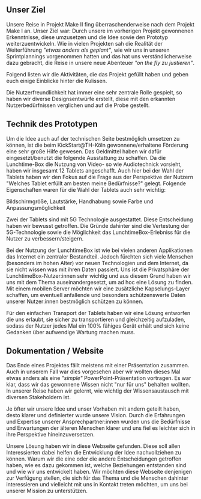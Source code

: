 ## Unser Ziel

Unsere Reise in Projekt Make II fing überraschenderweise nach dem Projekt Make I an. Unser Ziel war: Durch unsere im vorherigen Projekt gewonnenen Erkenntnisse, diese umzusetzen und die Idee sowie den Prototyp weiterzuentwickeln.
Wie in vielen Projekten sah die Realität der Weiterführung *"etwas anders* *als geplant"*, wie wir uns in unseren Sprintplannings vorgenommen hatten und das hat uns verständlicherweise dazu gebracht, die Reise in unsere neue Abenteuer *"on the fly zu justieren"*. 


Folgend listen wir die Aktivitäten, die das Projekt gefüllt haben und geben euch einige Einblicke hinter die Kulissen.

Die Nutzerfreundlichkeit hat immer eine sehr zentrale Rolle gespielt, so haben wir diverse Designsentwürfe erstellt, diese mit den erkannten Nutzerbedürfnissen verglichen und auf die Probe gestellt.

## Technik des Prototypen

Um die Idee auch auf der technischen Seite bestmöglich umsetzen zu können, ist die beim KickStart@TH-Köln gewonnene/erhaltene Förderung eine sehr große Hilfe gewesen. Das Geldmittel haben wir dafür eingesetzt/benutzt die folgende Ausstattung zu schaffen.
Da die Lunchtime-Box die Nutzung von Video- so wie Audiotechnick vorsieht, haben wir insgesamt 12 Tablets angeschafft. Auch hier bei der Wahl der Tablets haben wir den Fokus auf die Frage aus der Perspektive der Nutzern "Welches Tablet erfüllt am besten meine Bedürfnisse?" gelegt. Folgende Eigenschaften waren für die Wahl der Tablets auch sehr wichtig:


Bildschirmgröße, Lautstärke, Handhabung sowie Farbe und Anpassungsmöglichkeit

Zwei der Tablets sind mit 5G Technologie ausgestattet. Diese Entscheidung haben wir bewusst getroffen. Die Gründe dahinter sind die Vertestung der 5G-Technologie sowie die Möglichkeit das LunchtimeBox-Erlebniss für die Nutzer zu verbessern/steigern.

Bei der Nutzung der LunchtimeBox ist wie bei vielen anderen Applikationen das Internet ein zentraler Bestandteil. Jedoch fürchten sich viele Menschen (besonders im hohen Alter) vor neuen Technologien und dem Internet, da sie nicht wissen was mit ihren Daten passiert. Uns ist die Privatsphäre der LunchtimeBox-Nutzer:innen sehr wichtig und aus diesem Grund haben wir uns mit dem Thema auseinandergesetzt, um ad hoc eine Lösung zu finden. Mit einem mobilen Server möchten wir eine zusätzliche Kapselungs-Layer schaffen, um eventuell anfallende und besonders schützenswerte Daten unserer Nutzer:innen bestmöglich schützen zu können. 

Für den einfachen Transport der Tablets haben wir eine Lösung entworfen die uns erlaubt, sie sicher zu transportieren und gleichzeitig aufzuladen, sodass der Nutzer jedes Mal ein 100% fähiges Gerät erhält und sich keine Gedanken über aufwendige Wartung machen muss.

## Dokumentation / Website

Das Ende eines Projektes fällt meistens mit einer Präsentation zusammen. Auch in unserem Fall war dies vorgesehen aber wir wollten dieses Mal etwas anders als eine *"simple"* PowerPoint-Präsentation vortragen. Es war klar, dass wir das gewonnene Wissen nicht "nur für uns" behalten wollten. In unserer Reise haben wir gelernt, wie wichtig der Wissensaustausch mit diversen Stakeholdern ist.

Je öfter wir unsere Idee und unser Vorhaben mit andern geteilt haben, desto klarer und definierter wurde unsere Vision. Durch die Erfahrungen und Expertise unserer Ansprechpartner:innen wurden uns die Bedürfnisse und Erwartungen der älteren Menschen klarer und uns fiel es leichter sich in ihre Perspektive hineinzuversetzen. 

Unsere Lösung haben wir in diese Webseite gefunden. Diese soll allen Interessierten dabei helfen die Entwicklung der Idee nachvollziehen zu können. Warum wir die eine oder die andere Entscheidungen getroffen haben, wie es dazu gekommen ist, welche Beziehungen entstanden sind und wie wir uns entwickelt haben. Wir möchten diese Webseite denjenigen zur Verfügung stellen, die sich für das Thema und die Menschen dahinter interessieren und vielleicht mit uns in Kontakt treten möchten, um uns bei unserer Mission zu unterstützen.
